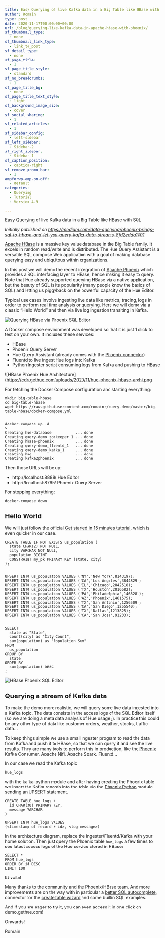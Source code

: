 ```yaml
---
title: Easy Querying of live Kafka data in a Big Table like HBase with SQL
author: Romain
type: post
date: 2020-11-17T00:00:00+00:00
url: /blog/querying-live-kafka-data-in-apache-hbase-with-phoenix/
sf_thumbnail_type:
  - none
sf_thumbnail_link_type:
  - link_to_post
sf_detail_type:
  - none
sf_page_title:
  - 1
sf_page_title_style:
  - standard
sf_no_breadcrumbs:
  - 1
sf_page_title_bg:
  - none
sf_page_title_text_style:
  - light
sf_background_image_size:
  - cover
sf_social_sharing:
  - 1
sf_related_articles:
  - 1
sf_sidebar_config:
  - left-sidebar
sf_left_sidebar:
  - Sidebar-2
sf_right_sidebar:
  - Sidebar-1
sf_caption_position:
  - caption-right
sf_remove_promo_bar:
  - 1
ampforwp-amp-on-off:
  - default
categories:
  - Querying
  - Tutorial
  - Version 4.9

---
```

Easy Querying of live Kafka data in a Big Table like HBase with SQL

*Initially published on https://medium.com/data-querying/phoenix-brings-sql-to-hbase-and-let-you-query-kafka-data-streams-8fd2edda1401*

[Apache HBase](https://hbase.apache.org/) is a massive key value database in the Big Table family. It excels in random read/write and is distributed. The Hue Query Assistant is a versatile SQL compose Web application with a goal of making database querying easy and ubiquitous within organizations.

In this post we will demo the recent integration of [Apache Phoenix](https://phoenix.apache.org/) which provides a SQL interfacing layer to HBase, hence making it easy to query. Note that Hue already supported querying HBase via a native application, but the beauty of SQL is its popularity (many people know the basics of SQL) and letting us piggyback on the powerful capacity of the Hue Editor.

Typical use cases involve ingesting live data like metrics, tracing, logs in order to perform real time analysis or querying. Here we will demo via a classic “Hello World” and then via live log ingestion transiting in Kafka.

![Querying HBase via Phoenix SQL Editor](https://cdn.gethue.com/uploads/2020/11/peek-phoenix.gif)

A Docker compose environment was developed so that it is just 1 click to test on your own. It includes these services:

* HBase
* Phoenix Query Server
* Hue Query Assistant (already comes with the [Phoenix connector](https://docs.gethue.com/administrator/configuration/connectors/#apache-phoenix))
* Fluentd to live ingest Hue logs into Kafka
* Python Ingester script consuming logs from Kafka and pushing to HBase

![HBase Phoenix Hue Architecture](https://cdn.gethue.com/uploads/2020/11/hue-phoenix-hbase-archi.png

For fetching the Docker Compose configuration and starting everything:

    mkdir big-table-hbase
    cd big-table-hbase
    wget https://raw.githubusercontent.com/romainr/query-demo/master/big-table-hbase/docker-compose.yml


    docker-compose up -d
    >
    Creating hue-database           ... done
    Creating query-demo_zookeeper_1 ... done
    Creating hbase-phoenix          ... done
    Creating query-demo_fluentd_1   ... done
    Creating query-demo_kafka_1     ... done
    Creating hue                    ... done
    Creating kafka2phoenix          ... done

Then those URLs will be up:

* http://localhost:8888/ Hue Editor
* http://localhost:8765/ Phoenix Query Server

For stopping everything:

    docker-compose down

## Hello World

We will just follow the official [Get started in 15 minutes tutorial](https://phoenix.apache.org/Phoenix-in-15-minutes-or-less.html), which is even quicker in our case.

    CREATE TABLE IF NOT EXISTS us_population (
      state CHAR(2) NOT NULL,
      city VARCHAR NOT NULL,
      population BIGINT
      CONSTRAINT my_pk PRIMARY KEY (state, city)
    );


    UPSERT INTO us_population VALUES ('NY','New York',8143197);
    UPSERT INTO us_population VALUES ('CA','Los Angeles',3844829);
    UPSERT INTO us_population VALUES ('IL','Chicago',2842518);
    UPSERT INTO us_population VALUES ('TX','Houston',2016582);
    UPSERT INTO us_population VALUES ('PA','Philadelphia',1463281);
    UPSERT INTO us_population VALUES ('AZ','Phoenix',1461575);
    UPSERT INTO us_population VALUES ('TX','San Antonio',1256509);
    UPSERT INTO us_population VALUES ('CA','San Diego',1255540);
    UPSERT INTO us_population VALUES ('TX','Dallas',1213825);
    UPSERT INTO us_population VALUES ('CA','San Jose',91233);


    SELECT
      state as "State",
      count(city) as "City Count",
      sum(population) as "Population Sum"
    FROM
      us_population
    GROUP BY
      state
    ORDER BY
      sum(population) DESC
    ;

![HBase Phoenix SQL Editor](https://cdn.gethue.com/uploads/2020/11/hue-editor-phoenix.png)

## Querying a stream of Kafka data

To make the demo more realistic, we will query some live data ingested into a Kafka topic. The data consists in the access logs of the SQL Editor itself (so we are doing a meta data analysis of Hue usage ;). In practice this could be any other type of data like customer orders, weather, stocks, traffic data...

To keep things simple we use a small ingester program to read the data from Kafka and push it to HBase, so that we can query it and see the live results. They are many tools to perform this in production, like the [Phoenix Kafka Consumer](https://phoenix.apache.org/kafka.html), Apache Nifi, Apache Spark, Fluentd...

In our case we read the Kafka topic

    hue_logs

with the kafka-python module and after having creating the Phoenix table we insert the Kafka records into the table via the [Phoenix Python](https://phoenix.apache.org/python.html) module sending an UPSERT statement.

    CREATE TABLE hue_logs (
      id CHAR(30) PRIMARY KEY,
      message VARCHAR
    )

    UPSERT INTO hue_logs VALUES
    (<timestamp of record + id>, <log message>)

In the architecture diagram, replace the ingester/Fluentd/Kafka with your home solution.
Then just query the Phoenix table `hue_logs` a few times to see latest access logs of the Hue service stored in HBase:

    SELECT *
    FROM hue_logs
    ORDER BY id DESC
    LIMIT 100

Et voila!

Many thanks to the community and the Phoenix/HBase team. And more improvements are on the way with in particular a [better SQL autocomplete](https://docs.gethue.com/developer/parsers/), connector for the [create table wizard](/querying-exploring-the-instacart-dataset-part-1-ingesting-the-data/) and some builtin SQL examples.

And if you are eager to try it, you can even access it in one click on demo.gethue.com!

Onwards!

Romain
